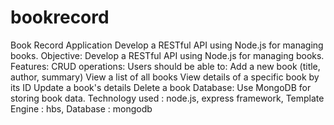 # bookrecord
Book Record Application Develop a RESTful API using Node.js for managing books.
Objective: Develop a RESTful API using Node.js for managing books.
Features:
CRUD operations: Users should be able to:
Add a new book (title, author, summary)
View a list of all books
View details of a specific book by its ID
Update a book's details
Delete a book
Database: Use MongoDB for storing book data.
Technology used : node.js, express framework, Template Engine : hbs, Database : mongodb
